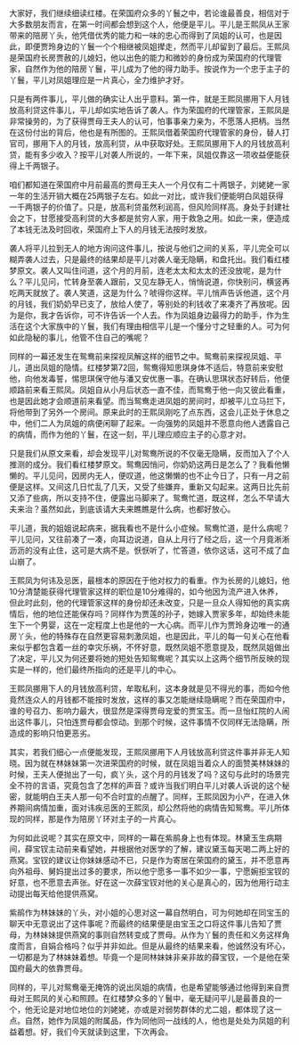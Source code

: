 
大家好，我们继续细读红楼。在荣国府众多的丫鬟之中，若论谁最善良，相信对于大多数朋友而言，在第一时间都会想到这个人，他便是平儿。平儿是王熙凤从王家带来的陪房丫头，他凭借优秀的能力和一味的忠心而得到了凤姐的认可，也是因此，即便贾玲身边的丫鬟一个个相继被凤姐撵走，然而平儿却留到了最后。王熙凤是荣国府长房贾赦的儿媳妇，他以出色的能力和微妙的身份成为荣国府的代理管家，自然作为他的陪房丫鬟，平儿成为了他的得力助手。按说作为一个忠于主子的丫鬟，平儿对凤姐理应是一片真心，全力维护才好。

只是有两件事儿，平儿做的确实让人出乎意料。第一件，就是王熙凤挪用下人月钱放高利贷这件事儿，平儿却如实地告诉了袭人。作为荣国府的代理管家，王熙凤是非常操劳的，为了获得贾母王夫人的认可，怕事事亲力亲为，不愿落人把柄。当然在这份付出的背后，他也是有所图的。王熙凤借着荣国府代理管家的身份，替人打官司，挪用下人的月钱，放高利贷，从中获取好处。王熙凤挪用下人的月钱放高利贷，能有多少收入？按平儿对袭人所说的，一年下来，凤姐仅靠这一项收益便能获得上千两银子。

咱们都知道在荣国府中月前最高的贾母王夫人一个月仅有二十两银子，刘姥姥一家一年的生活开销大概在25两银子左右。如此一对比，或许我们便能明白凤姐获得一千两银子的价值了。只是，放高利贷虽然利润高，但风险同样高。身处于封建社会之下，甘愿接受高利贷的大多都是贫穷人家，用于救急之用。如此一来，便造成了本钱无法及时回收，荣国府上下人的月钱无法按时发放。

袭人将平儿拉到无人的地方询问这件事儿，按说与他们之间的关系，平儿完全可以糊弄袭人过去，只是最终的结果却是平儿对袭人毫无隐瞒，和盘托出。我们看红楼梦原文。袭人又叫住问道，这个月的月前，连老太太和太太的还没放呢，是为什么？平儿见问，忙转身至袭人跟前，又见左静无人，悄悄说道，你快别问，横竖再吃两天就放了。袭人笑道，这是为什么？唬得你这样。平儿悄声告诉他道，这个月的月钱，我们奶奶早已支了，放给人使了，等别处的利钱收了来凑齐了再放呢。因为是你，我才告诉你，可不许告诉一个人去。作为凤姐身边最得力的助手，作为生活在这个大家族中的丫鬟，我们有理由相信平儿是一个懂分寸之轻重的人。可为何如此隐秘的事儿，他管不住自己的嘴呢？

同样的一幕还发生在鸳鸯前来探视凤解这样的细节之中。鸳鸯前来探视凤姐、平儿，道出凤姐的隐情。红楼梦第72回，鸳鸯得知思琪身体不适后，特意前来安慰他，向他发毒誓，惕思琪保守他与潘又安优惠一事。在确认思琪状态好转后，他便顺路前来看王熙凤。凤姐自从小月后状态一直不佳，而鸳鸯于他一向又彼此看重，也是因此她才会顺道前来看望。而当鸳鸯走进凤姐的房间时，却被平儿立马拦下，将他带到了另外一个房间。原来此时的王熙凤刚吃了点东西，这会儿正处于休息之中，他们二人为凤姐的病便闲聊了起来。一向强势的凤姐并不愿意向他人透露自己的病情，而作为他的丫鬟，在这一刻，平儿理应顺应主子的心意才对。

只是我们从原文来看，却会发现平儿对鸳鸯所说的不仅毫无隐瞒，反而加入了个人推测的成分。我们看红楼梦原文。鸳鸯因悄问，你奶奶这两日是怎么了？我看他懒懒的。平儿见问，因房内无人，便叹道，他这懒懒的也不止今日了，只有一月之前便是这样。又间这几日忙乱了几天，又受了些嫌弃，重新又勾起来。这两日比先前又添了些病，所以支持不住，便露出马脚来了。鸳鸯忙道，既这样，怎么不早请大夫来治？虽然如此，到底该请大夫来瞧瞧是什么病，也都好放心。

平儿道，我的姐姐说起病来，据我看也不是什么小症候。鸳鸯忙道，是什么病呢？平儿见问，又往前凑了一凑，向耳边说道，自从上月行了经之后，这一个月竟淅淅沥沥的没有止住，这可是大病不是。恹恹听了，忙答道，依你这话，这可不成了血山崩了。

王熙凤为何讳及忌医，最根本的原因在于他对权力的看重。作为长房的儿媳妇，他10分清楚能获得代理管家这样的职位是10分难得的，如今他因为流产进入休养，但此时此刻，他的代理管家这样的身份却还未改变，只是一旦众人得知他的真实病情后，他的地位还能保存吗？同样作为贾莲的孙子，她嫁入贾家多年，却始终未能生下一个男婴，这在一定程度上也是他的一大心病。而平儿作为贾玲身边唯一的通房丫头，他的特殊存在自然更容易刺激凤姐，也是因此，平儿的每一句关心在他看来似乎都包含着一丝的幸灾乐祸，不怀好意，既然凤姐不愿意提及，既然凤姐做出了决定，平儿又为何还要将她的短处告知鸳鸯呢？其实以上这两个细节所反映的现实是一样的，他们最终所指向的还是平儿的中心。

王熙凤挪用下人的月钱放高利贷，牟取私利，这本身就是见不得光的事，而如今他竟然连众人的月钱都不能按时发放，这样的事又怎能继续隐瞒呢？而在荣国府中，谁的号召力、影响力最大，很显然是深得贾母宠爱的贾宝玉。而一旦怡红院的人闹出这件事儿，只怕连贾母都会惊动。到那个时候，这件事情不仅同样无法隐瞒，所造成的影响只怕更恶劣。

其实，若我们细心一点便能发现，王熙凤挪用下人月钱放高利贷这件事并非无人知晓。因为就在林妹妹第一次进荣国府的时候，就在凤姐当着众人的面赞美林妹妹的时候，王夫人便抛出了一句，疯丫头，这个月的月钱发了吗？这句与此时的场景完全不符的言语，究竟包含了怎样的声音？或许当我们明白平儿对袭人诉说的这个秘密，就能明白王夫人那一句不合时宜的点醒了。同样，王熙凤因为小产，在进入休养期间病情加重，面对讳疾忌医的王熙凤，却公然将他的病情告知鸳鸯。平儿所体现的同样，那是作为陪房丫环对主子的一片真心。

为何如此说呢？其实在原文中，同样的一幕在紫鹃身上也有体现。林黛玉生病期间，薛宝钗主动前来看望她，并根据他对医学的了解，建议黛玉每天喝二两上好的燕窝。宝钗的建议让你妹妹感动不已，只是作为寄居在荣国府的黛玉，并不愿意再向外祖母、舅妈提出过多的要求，所以他宁愿多一事不如少一事，宁愿婉拒宝钗的好意，也不愿意去声张。好在这一次薛宝钗对他的关心是真心的，因为他用行动主动提出每天给他提供燕窝。

紫鹃作为林妹妹的丫头，对小姐的心思对这一幕自然明白，可为何她却在同宝玉的聊天中无意说出了这件事呢？而最终的结果便是由宝玉之口将这件事儿告知了贾母，为林妹妹提供燕窝的事则自然转变成了贾母。从作为丫鬟的责任和义务这样角度而言，自娟合格吗？似乎并非如此。但是从最终的结果来看，他诚然没有坏心，一切都是为了林妹妹着想。毕竟一个是同林妹妹非亲非故的薛宝钗，一个是他在荣国府最大的依靠贾母。

同样的，平儿对鸳鸯毫无掩饰的说出凤姐的病情，也是希望能够通过他得到来自贾母对王熙凤的关心和照顾。在红楼梦众多的丫鬟中，毫无疑问平儿是最善良的一个，他无论是对地位地位的刘姥姥，亦或是对弱势群体的尤二姐，都体现了这一点。自然，她作为凤姐的附属品，作为同他同一战线的人，他也是处处为凤姐的利益着想。好，我们今天就读到这里，下次再会。



